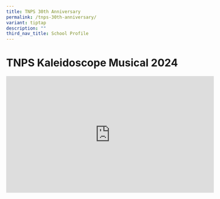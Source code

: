 ```yaml
---
title: TNPS 30th Anniversary
permalink: /tnps-30th-anniversary/
variant: tiptap
description: ""
third_nav_title: School Profile
---
```

<h1>TNPS Kaleidoscope Musical 2024</h1>
<div class="iframe-wrapper">
<iframe height="315" width="560" allowfullscreen="true" frameborder="0" src="https://www.youtube.com/embed/Fua5bCj34b0?si=1lJ1d8d7gyCEmpaK"></iframe>
</div>
<p></p>